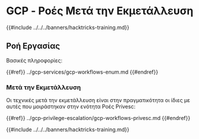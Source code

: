 # GCP - Ροές Μετά την Εκμετάλλευση

{{#include ../../../banners/hacktricks-training.md}}

## Ροή Εργασίας

Βασικές πληροφορίες:

{{#ref}}
../gcp-services/gcp-workflows-enum.md
{{#endref}}

### Μετά την Εκμετάλλευση

Οι τεχνικές μετά την εκμετάλλευση είναι στην πραγματικότητα οι ίδιες με αυτές που μοιράστηκαν στην ενότητα Ροές Privesc:

{{#ref}}
../gcp-privilege-escalation/gcp-workflows-privesc.md
{{#endref}}

{{#include ../../../banners/hacktricks-training.md}}
